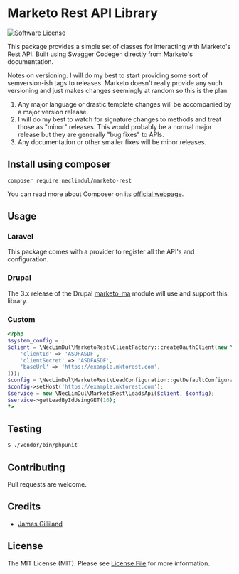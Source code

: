 # Marketo Rest API Library

[![Software License](https://img.shields.io/badge/license-MIT-brightgreen.svg?style=flat-square)](LICENSE.md)

This package provides a simple set of classes for interacting with Marketo's Rest API. Built using Swagger Codegen directly from Marketo's documentation.

Notes on versioning. I will do my best to start providing some sort of semversion-ish tags to releases. Marketo doesn't really provide any such versioning and just makes changes seemingly at random so this is the plan.
1) Any major language or drastic template changes will be accompanied by a major version release.
2) I will do my best to watch for signature changes to methods and treat those as "minor" releases. This would probably be a normal major release but they are generally "bug fixes" to APIs.
3) Any documentation or other smaller fixes will be minor releases.

## Install using composer


```
composer require neclimdul/marketo-rest
```

You can read more about Composer on its [official webpage](https://getcomposer.org).


## Usage

### Laravel
This package comes with a provider to register all the API's and configuration.

### Drupal
The 3.x release of the Drupal [marketo_ma](https://www.drupal.org/project/marketo_ma) module will use and support this library.

### Custom

```php
<?php
$system_config = ;
$client = \NecLimDul\MarketoRest\ClientFactory::createOauthClient(new \NecLimDul\MarketoRest\Configuration([
    'clientId' => 'ASDFASDF',
    'clientSecret' => 'ASDFASDF',
    'baseUrl' => 'https://example.mktorest.com',
]));
$config = \NecLimDul\MarketoRest\LeadConfiguration::getDefaultConfiguration();
$config->setHost('https://example.mktorest.com');
$service = new \NecLimDul\MarketoRest\LeadsApi($client, $config);
$service->getLeadByIdUsingGET(16);
?>
```

## Testing

``` bash
$ ./vendor/bin/phpunit
```

## Contributing

Pull requests are welcome.

## Credits

- [James Gilliland](https://github.com/neclimdul)

## License

The MIT License (MIT). Please see [License File](https://github.com/neclimdul/marketo-rest/blob/master/LICENSE) for more information.
